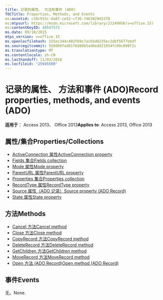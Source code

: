 ```yaml
---
title: 记录的属性、 方法和事件 (ADO)
TOCTitle: Properties, Methods, and Events
ms:assetid: c38c915c-da8f-ce52-cf36-7463829d2278
ms:mtpsurl: https://msdn.microsoft.com/library/JJ249956(v=office.15)
ms:contentKeyID: 48547573
ms.date: 09/18/2015
mtps_version: v=office.15
ms.openlocfilehash: 215ec344c402f69c7acb5d6235ec2dbf5677ebdf
ms.sourcegitcommit: 558d09fad81f8d80b5ad0edd21934fc09c098f2c
ms.translationtype: MT
ms.contentlocale: zh-CN
ms.lasthandoff: 11/03/2018
ms.locfileid: "25945500"
---
```

# <a name="record-properties-methods-and-events-ado"></a><span data-ttu-id="b7e2f-102">记录的属性、 方法和事件 (ADO)</span><span class="sxs-lookup"><span data-stu-id="b7e2f-102">Record properties, methods, and events (ADO)</span></span>

<span data-ttu-id="b7e2f-103">**适用于**： Access 2013、 Office 2013</span><span class="sxs-lookup"><span data-stu-id="b7e2f-103">**Applies to**: Access 2013, Office 2013</span></span>

## <a name="propertiescollections"></a><span data-ttu-id="b7e2f-104">属性/集合</span><span class="sxs-lookup"><span data-stu-id="b7e2f-104">Properties/Collections</span></span>

- [<span data-ttu-id="b7e2f-105">ActiveConnection 属性</span><span class="sxs-lookup"><span data-stu-id="b7e2f-105">ActiveConnection property</span></span>](activeconnection-property-ado.md)
- [<span data-ttu-id="b7e2f-106">Fields 集合</span><span class="sxs-lookup"><span data-stu-id="b7e2f-106">Fields collection</span></span>](fields-collection-ado.md)
- [<span data-ttu-id="b7e2f-107">Mode 属性</span><span class="sxs-lookup"><span data-stu-id="b7e2f-107">Mode property</span></span>](mode-property-ado.md)
- [<span data-ttu-id="b7e2f-108">ParentURL 属性</span><span class="sxs-lookup"><span data-stu-id="b7e2f-108">ParentURL property</span></span>](parenturl-property-ado.md)
- [<span data-ttu-id="b7e2f-109">Properties 集合</span><span class="sxs-lookup"><span data-stu-id="b7e2f-109">Properties collection</span></span>](properties-collection-ado.md)
- [<span data-ttu-id="b7e2f-110">RecordType 属性</span><span class="sxs-lookup"><span data-stu-id="b7e2f-110">RecordType property</span></span>](recordtype-property-ado.md)
- [<span data-ttu-id="b7e2f-111">Source 属性（ADO 记录）</span><span class="sxs-lookup"><span data-stu-id="b7e2f-111">Source property (ADO Record)</span></span>](source-property-ado-record.md)
- [<span data-ttu-id="b7e2f-112">State 属性</span><span class="sxs-lookup"><span data-stu-id="b7e2f-112">State property</span></span>](state-property-ado.md)


## <a name="methods"></a><span data-ttu-id="b7e2f-113">方法</span><span class="sxs-lookup"><span data-stu-id="b7e2f-113">Methods</span></span>

- [<span data-ttu-id="b7e2f-114">Cancel 方法</span><span class="sxs-lookup"><span data-stu-id="b7e2f-114">Cancel method</span></span>](cancel-method-ado.md)
- [<span data-ttu-id="b7e2f-115">Close 方法</span><span class="sxs-lookup"><span data-stu-id="b7e2f-115">Close method</span></span>](close-method-ado.md)
- [<span data-ttu-id="b7e2f-116">CopyRecord 方法</span><span class="sxs-lookup"><span data-stu-id="b7e2f-116">CopyRecord method</span></span>](copyrecord-method-ado.md)
- [<span data-ttu-id="b7e2f-117">DeleteRecord 方法</span><span class="sxs-lookup"><span data-stu-id="b7e2f-117">DeleteRecord method</span></span>](deleterecord-method-ado.md)
- [<span data-ttu-id="b7e2f-118">GetChildren 方法</span><span class="sxs-lookup"><span data-stu-id="b7e2f-118">GetChildren method</span></span>](getchildren-method-ado.md)
- [<span data-ttu-id="b7e2f-119">MoveRecord 方法</span><span class="sxs-lookup"><span data-stu-id="b7e2f-119">MoveRecord method</span></span>](moverecord-method-ado.md)
- [<span data-ttu-id="b7e2f-120">Open 方法 (ADO Record)</span><span class="sxs-lookup"><span data-stu-id="b7e2f-120">Open method (ADO Record)</span></span>](open-method-ado-record.md)

## <a name="events"></a><span data-ttu-id="b7e2f-121">事件</span><span class="sxs-lookup"><span data-stu-id="b7e2f-121">Events</span></span>

<span data-ttu-id="b7e2f-122">无。</span><span class="sxs-lookup"><span data-stu-id="b7e2f-122">None.</span></span>

